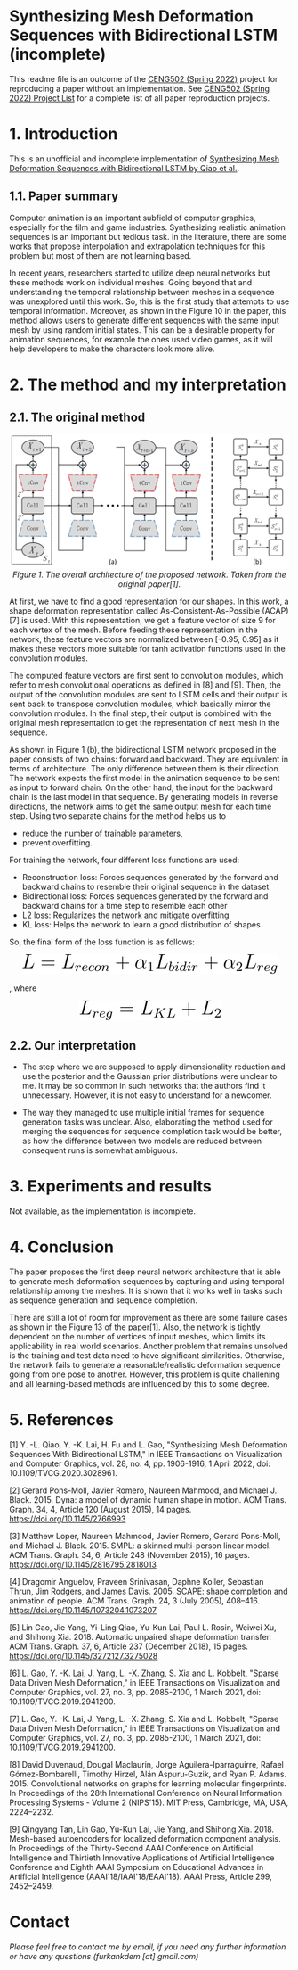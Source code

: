 # Synthesizing Mesh Deformation Sequences with Bidirectional LSTM (incomplete)

This readme file is an outcome of the [CENG502 (Spring 2022)](https://ceng.metu.edu.tr/~skalkan/ADL/) project for reproducing a paper without an implementation. See [CENG502 (Spring 2022) Project List]([https://github.com/sinankalkan/CENG502-Spring2021](https://github.com/CENG502-Projects/CENG502-Spring2022)) for a complete list of all paper reproduction projects.

# 1. Introduction

This is an unofficial and incomplete implementation of [Synthesizing Mesh Deformation Sequences with Bidirectional LSTM by Qiao et al.](https://ieeexplore.ieee.org/document/9217964).

## 1.1. Paper summary

Computer animation is an important subfield of computer graphics, especially for the film and game industries. Synthesizing realistic animation sequences is an important but tedious task. In the literature, there are some works that propose interpolation and extrapolation techniques for this problem but most of them are not learning based.

In recent years, researchers started to utilize deep neural networks but these methods work on individual meshes. Going beyond that and understanding the temporal relationship between meshes in a sequence was unexplored until this work. So, this is the first study that attempts to use temporal information. Moreover, as shown in the Figure 10 in the paper, this method allows users to generate different sequences with the same input mesh by using random initial states. This can be a desirable property for animation sequences, for example the ones used video games, as it will help developers to make the characters look more alive.

# 2. The method and my interpretation

## 2.1. The original method

<p align="center">
  <img src="readme_fig/network_arch.png">
  <i>Figure 1. The overall architecture of the proposed network. Taken from the original paper[1].</i>
</p>

At first, we have to find a good representation for our shapes. In this work, a shape deformation representation called As-Consistent-As-Possible (ACAP)[7] is used. With this representation, we get a feature vector of size 9 for each vertex of the mesh. Before feeding these representation in the network, these feature vectors are normalized between [-0.95, 0.95] as it makes these vectors more suitable for tanh activation functions used in the convolution modules.

The computed feature vectors are first sent to convolution modules, which refer to mesh convolutional operations as defined in [8] and [9]. Then, the output of the convolution modules are sent to LSTM cells and their output is sent back to transpose convolution modules, which basically mirror the convolution modules. In the final step, their output is combined with the original mesh representation to get the representation of next mesh in the sequence.

As shown in Figure 1 (b), the bidirectional LSTM network proposed in the paper consists of two chains: forward and backward. They are equivalent in terms of architecture. The only difference between them is their direction. The network expects the first model in the animation sequence to be sent as input to forward chain. On the other hand, the input for the backward chain is the last model in that sequence. By generating models in reverse directions, the network aims to get the same output mesh for each time step. Using two separate chains for the method helps us to 
* reduce the number of trainable parameters,
* prevent overfitting.

For training the network, four different loss functions are used:
* Reconstruction loss: Forces sequences generated by the forward and backward chains to resemble their original sequence in the dataset
* Bidirectional loss: Forces sequences generated by the forward and backward chains for a time step to resemble each other
* L2 loss: Regularizes the network and mitigate overfitting
* KL loss: Helps the network to learn a good distribution of shapes

So, the final form of the loss function is as follows:

<p align="center">
  <img src="readme_fig/loss_combined.svg">
</p>

, where

<p align="center">
  <img src="readme_fig/loss_reg.svg">
</p>

## 2.2. Our interpretation 

* The step where we are supposed to apply dimensionality reduction and use the posterior and the Gaussian prior distributions were unclear to me. It may be so common in such networks that the authors find it unnecessary. However, it is not easy to understand for a newcomer.

* The way they managed to use multiple initial frames for sequence generation tasks was unclear. Also, elaborating the method used for merging the sequences for sequence completion task would be better, as how the difference between two models are reduced between consequent runs is somewhat ambiguous.

# 3. Experiments and results

Not available, as the implementation is incomplete.

# 4. Conclusion

The paper proposes the first deep neural network architecture that is able to generate mesh deformation sequences by capturing and using temporal relationship among the meshes. It is shown that it works well in tasks such as sequence generation and sequence completion. 

There are still a lot of room for improvement as there are some failure cases as shown in the Figure 13 of the paper[1]. Also, the network is tightly dependent on the number of vertices of input meshes, which limits its applicability in real world scenarios. Another problem that remains unsolved is the training and test data need to have significant similarities. Otherwise, the network fails to generate a reasonable/realistic deformation sequence going from one pose to another. However, this problem is quite challening and all learning-based methods are influenced by this to some degree.

# 5. References

[1] Y. -L. Qiao, Y. -K. Lai, H. Fu and L. Gao, "Synthesizing Mesh Deformation Sequences With Bidirectional LSTM," in IEEE Transactions on Visualization and Computer Graphics, vol. 28, no. 4, pp. 1906-1916, 1 April 2022, doi: 10.1109/TVCG.2020.3028961.

[2] Gerard Pons-Moll, Javier Romero, Naureen Mahmood, and Michael J. Black. 2015. Dyna: a model of dynamic human shape in motion. ACM Trans. Graph. 34, 4, Article 120 (August 2015), 14 pages. https://doi.org/10.1145/2766993

[3] Matthew Loper, Naureen Mahmood, Javier Romero, Gerard Pons-Moll, and Michael J. Black. 2015. SMPL: a skinned multi-person linear model. ACM Trans. Graph. 34, 6, Article 248 (November 2015), 16 pages. https://doi.org/10.1145/2816795.2818013

[4] Dragomir Anguelov, Praveen Srinivasan, Daphne Koller, Sebastian Thrun, Jim Rodgers, and James Davis. 2005. SCAPE: shape completion and animation of people. ACM Trans. Graph. 24, 3 (July 2005), 408–416. https://doi.org/10.1145/1073204.1073207

[5] Lin Gao, Jie Yang, Yi-Ling Qiao, Yu-Kun Lai, Paul L. Rosin, Weiwei Xu, and Shihong Xia. 2018. Automatic unpaired shape deformation transfer. ACM Trans. Graph. 37, 6, Article 237 (December 2018), 15 pages. https://doi.org/10.1145/3272127.3275028

[6] L. Gao, Y. -K. Lai, J. Yang, L. -X. Zhang, S. Xia and L. Kobbelt, "Sparse Data Driven Mesh Deformation," in IEEE Transactions on Visualization and Computer Graphics, vol. 27, no. 3, pp. 2085-2100, 1 March 2021, doi: 10.1109/TVCG.2019.2941200.

[7] L. Gao, Y. -K. Lai, J. Yang, L. -X. Zhang, S. Xia and L. Kobbelt, "Sparse Data Driven Mesh Deformation," in IEEE Transactions on Visualization and Computer Graphics, vol. 27, no. 3, pp. 2085-2100, 1 March 2021, doi: 10.1109/TVCG.2019.2941200.

[8] David Duvenaud, Dougal Maclaurin, Jorge Aguilera-Iparraguirre, Rafael Gómez-Bombarelli, Timothy Hirzel, Alán Aspuru-Guzik, and Ryan P. Adams. 2015. Convolutional networks on graphs for learning molecular fingerprints. In Proceedings of the 28th International Conference on Neural Information Processing Systems - Volume 2 (NIPS'15). MIT Press, Cambridge, MA, USA, 2224–2232.

[9] Qingyang Tan, Lin Gao, Yu-Kun Lai, Jie Yang, and Shihong Xia. 2018. Mesh-based autoencoders for localized deformation component analysis. In Proceedings of the Thirty-Second AAAI Conference on Artificial Intelligence and Thirtieth Innovative Applications of Artificial Intelligence Conference and Eighth AAAI Symposium on Educational Advances in Artificial Intelligence (AAAI'18/IAAI'18/EAAI'18). AAAI Press, Article 299, 2452–2459.

# Contact

_Please feel free to contact me by email, if you need any further information or have any questions (furkankdem [at] gmail.com)_
